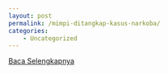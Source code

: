 ```yaml
---
layout: post
permalink: /mimpi-ditangkap-kasus-narkoba/
categories:
    - Uncategorized
---
```


[Baca Selengkapnya](/02)